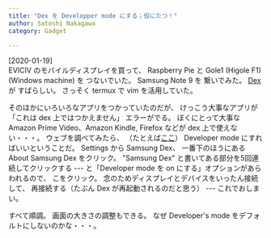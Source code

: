 ```yaml
---
title: "Dex を Developper mode にする；役にたつ！"
author: Satoshi Nakagawa
category: Gadget

---
```


[2020-01-19]  
 EVICIV のモバイルディスプレイを買って、
Raspberry Pie と Gole1 (Higole F1) (Windows machine) を
つないでいた。
Samsung Note 9 を 繋いでみた。
[Dex](https://www.galaxymobile.jp/apps/dex/) が
すばらしい。
さっそく termux で vim を活用していた。

 そのほかにいろいろなアプリをつかっていたのだが、
けっこう大事なアプリが「これは dex 上ではつかえません」
エラーがでる。
ぼくにとって大事な
Amazon Prime Video、Amazon Kindle, Firefox などが
dex 上で使えない・・・。
ウェブを調べてみたら、
（たとえば[ここ](https://www.galaxymobile.jp/apps/dex/)）
Developer mode にすればいいということだ。
Settings から Samsung Dex、
一番下のほうにある About Samsung Dex をクリック。
"Samsung Dex" と書いてある部分を5回連続してクリックする ---
と「Developer mode を on にする」オプションがあらわれるので、
こをクリック。
念のためディスプレイとデバイスをいったん接続して、
再接続する（たぶん Dex が再起動されるのだと思う）
--- これでおしまい。

 すべて順調。
画面の大きさの調整もできる。
なぜ Developer's mode をデフォルトにしないのかな・・・。

